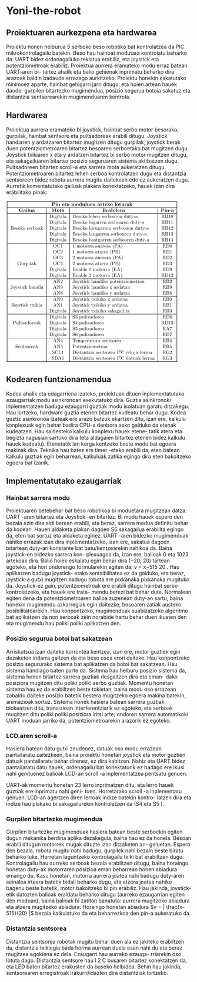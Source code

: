 # Yoni-the-robot

## Proiektuaren aurkezpena eta hardwarea

Proiektu honen helburua 5 serboko beso robotiko bat kontrolatzea da PIC mikrokontrolagailu batekin.
Beso hau hainbat modutara kontrolatu beharko da: UART bidez ordenagailuko teklatua erabiliz, eta
joystick eta potentziometroak erabiliz. Proiektua aurrera eramateko modu erraz batean UART-aren bi-
tartez ahalik eta balio gehienak inprimatu beharko dira arazoak baldin badaude errazago aurkitzeko.
Proiektu honekin eskatutako minimoez aparte, hainbat gehigarri jarri ditugu, eta hoien artean hauek
daude: gurpilen bitartezko mugimendua, posizio segurua botoia sakatuz eta distantzia sentsorearekin
mugimenduaren kontrola.

## Hardwarea

Proiektua aurrera eramateko bi joystick, hainbat serbo motor besorako, gurpilak, hainbat sentsore eta
pultsadoreak erabili ditugu. Joystick handiaren y ardatzaren bitartez mugitzen ditugu gurpilak, joystick
berak duen potentziometroaren bitartez besoaren serboetako bat mugitzen dugu. Joystick txikiaren x eta
y ardatzen bitartez bi serbo motor mugitzen ditugu, eta sakagailuaren bitartez posizio seguruaren sistema
aktibatzen dugu. Pultsadoreen bitartez scroll-a eta sarrera mota aukeratzen ditugu. Potentziometroaren
bitartez lehen serboa kontrolatzen dugu eta distantzia sentsoreen bidez robota aurrera mugitu daitekeen
edo ez aukeratzen dugu.
Aurretik komentatutako gailuak plakara konektatzeko, hauek izan dira erabilitako pinak:


![Pin layout](images/yoni_pin_layout.png "Pin layout") 

## Kodearen funtzionamendua

Kodea ahalik eta edagarriena izateko, proiektuak dituen inplementatutako ezaugarriak modu asinkronoan
exekutatuko dira. Guztia asinkronoki inplementatzen badugu ezaugarri guztiak modu isolatuan garatu
ditzakegu. Hau lortzeko, hardware guztia etenen bitartez kudeatu behar dugu.
Kodea guztiz asinkronoa izateak ere arazo batzuk ekartzen ditu, izan ere, kalkulu konplexuak egin behar
badira CPU-a denbora asko galduko da etenak kudeatzen. Hau saihesteko kalkulu konplexu hauek etene-
tatik atera eta begizta nagusian sartuko dira (eta aldagaien bitartez etenen bidez kalkulu hauek kudeatu).
Etenetatik lan karga kentzeko beste modu bat egoera makinak dira. Teknika hau batez ere timer -etako
erabili da, eten batean kalkulu guztiak egin beharrean, kalkuluak zatika egingo dira eten bakoitzeko
egoera bat izanik.

## Implementatutako ezaugarriak

### Hainbat sarrera modu

Proiektuaren betebehar bat beso robotikoa bi moduetara mugitzean datza: UART -aren bitartez eta
Joystick -en bitartez. Bi modu hauek espero den bezala ezin dira aldi berean erabili, eta beraz, sarrera
modua definitu behar da kodean. Hauen aldaketa plakan dagoen S6 sakagailua erabilita egingo da, eten
bat sortuz eta aldaketa eginez.
UART -aren bidezko mugimenduak nahiko errazak izan dira inplementatzeko, izan ere, sakatua dagoen
bitartean duty-ari konstante bat batu/kentzearekin nahikoa da. Baina joystick-en bidezko sarrera kon-
plexuagoa da, izan ere, balioak 0 eta 1023 artekoak dira. Balio hoiek eskalatu egin behar dira (−20, 20)
tartean egoteko, eta hori ondorengo formularekin egiten da: v = x−515
20 . Hau aplikatzen badugu joystick-
etako sentsibilitatea ez da galduko, eta beraz, joystick-a gutxi mugitzen badugu robota ere pixkanaka
pixkanaka mugituko da.
Joystick-ez gain, potentziometroak ere erabili ditugu hainbat serbo kontrolatzeko, eta hauek ere trata-
mendu berezi bat behar dute. Normalean egiten dena da potentziometroaren balioa zuzenean duty-an
sartu, baina honekin mugimendu azkarregiak egin daitezke, besoaren zatiak austeko posibilitatearekin.
Hau konpontzeko, mugimenduak suabizatzeko algoritmo bat aplikatzen da non serboak zein norabide
hartu behar duen ikusten den eta mugimendu hau poliki poliki aplikatzen den.

### Posizio segurua botoi bat sakatzean

Arriskutsua izan daiteke korrontea kentzea, izan ere, motor guztiek egin dezaketen indarra galtzen da
eta beso osoa erori daiteke. Hau konpontzeko posizio segururako sistema bat aplikatzen da botoi bat
sakatzean. Hau sistema handiago baten parte da.
Sistema hau helburu posizio sistema da, sistema honen bitartez sarrera guztiak desgaitzen dira eta eman-
dako posiziora mugitzen ditu poliki poliki serbo guztiak. Momentu honetan sistema hau ez da erabiltzen
beste tokietan, baina modu oso errazean zabaldu daiteke posizio batetik bestera mugitzeko egoera makina
batekin, animazioak sortuz.
Sistema honek hasiera batean sarrera guztiak blokeatzen ditu, transizioan interferentziarik ez egoteko,
eta serboak mugitzen ditu poliki poliki posiziora iritsi arte; ondoren sarrera automatikoki UART moduan
jarriko da, potentziometroarekin arazorik ez egoteko.

### LCD.aren scroll-a

Hasiera batean datu gutxi zeudenez, datuak oso modu errazean pantailaratu zaitezkeen, baina proiektu
honetan joystick eta motor guztien datuak pantailaratu behar direnez, ez dira kabitzen. Nahiz eta UART
bidez pantailaratu datu hauek, ordenagailu bat konektaturik ez badago ere ikusi nahi genituenez balioak
LCD-an scroll -a inplementatzea pentsatu genuen.

UART-ak momentu honetan 23 lerro inprimatzen ditu, eta lerro hauek guztiak ere inprimatu nahi geni-
tuen. Horretarako scroll -a inplementatu genuen. LCD-an agertzen diren lerroak indize batekin kontro-
latzen dira eta indize hau plakako bi sakagailurekin kontrolatzen da (S4 eta S5 ).

### Gurpilen bitartezko mugimendua

Gurpilen bitartezko mugimenduak hasiera batean beste serboekin egiten dugun mekanika berdina aplika
dezakegula, baina hau ez da honela. Besoan erabili ditugun motorrek mugak dituzte izan ditzaketen an-
geluetan. Espero den bezala, robota mugitu nahi badugu, gurpilek nahi bezain beste biratu beharko luke.
Horretan laguntzeko kontrolagailu txiki bat erabiltzen dugu. Kontrolagailu hau aurreko serboak bezala
erabiltzen ditugu, baina horaingo honetan duty-ak motorraren posizioa eman beharrean honen abiadura
emango du. Kasu honetan, motorra aurrera joatea nahi badugu duty-aren seinalea irteera batetik bidali
beharko dugu, eta atzera joatea nahiko bagenu beste batetik; motor bakoitzeko bi pin erabiliz.
Hau jakinda, joystick-etik datozten balioak eraldatu beharko ditugu (aurreko ezaugarrian egiten den
moduan), baina balioak bi zatitan banatuta: aurrera mugitzeko abiadura eta atzera mugitzeko abiadura.
Horaingo honetan abiadura $v = | \frac{x-515}{20} |$ bezala kalkulatuko da eta beharrezkoa den pin-a aukeratuko da.

### Distantzia sentsorea

Distantzia sentsorea robotak mugitu behar duen ala ez jakiteko erabiltzen da, distantzia txikiegia bada
horma aurrean duela esan nahi du eta beraz mugitzea egokiena ez dela. Ezaugarri hau aurreko ezauga-
rriarekin oso lotuta dago.
Distantzia sentsore hau I 2 C busaren bitartez konektatzen da, eta LED baten bitartez erakusten da buseko
helbidea. Behin hau jakinda, sentsorearen erregistroak irakurri/idazten dira distantziak lortzeko.
